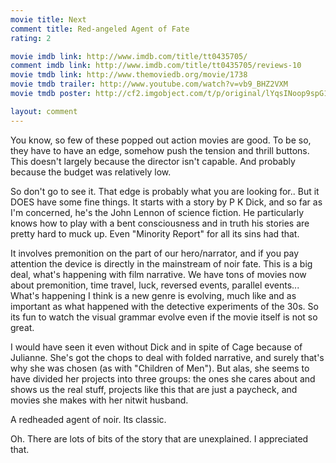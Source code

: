 ```yaml
---
movie title: Next
comment title: Red-angeled Agent of Fate
rating: 2

movie imdb link: http://www.imdb.com/title/tt0435705/
comment imdb link: http://www.imdb.com/title/tt0435705/reviews-10
movie tmdb link: http://www.themoviedb.org/movie/1738
movie tmdb trailer: http://www.youtube.com/watch?v=vb9_BHZ2VXM
movie tmdb poster: http://cf2.imgobject.com/t/p/original/lYqsINoop9spG1FV4SjxXvcYfss.jpg

layout: comment
---
```


You know, so few of these popped out action movies are good. To be so, they have to have an edge, somehow push the tension and thrill buttons. This doesn't largely because the director isn't capable. And probably because the budget was relatively low.

So don't go to see it. That edge is probably what you are looking for.. But it DOES have some fine things. It starts with a story by P K Dick, and so far as I'm concerned, he's the John Lennon of science fiction. He particularly knows how to play with a bent consciousness and in truth his stories are pretty hard to muck up. Even "Minority Report" for all its sins had that.

It involves premonition on the part of our hero/narrator, and if you pay attention the device is directly in the mainstream of noir fate. This is a big deal, what's happening with film narrative. We have tons of movies now about premonition, time travel, luck, reversed events, parallel events... What's happening I think is a new genre is evolving, much like and as important as what happened with the detective experiments of the 30s. So its fun to watch the visual grammar evolve even if the movie itself is not so great.

I would have seen it even without Dick and in spite of Cage because of Julianne. She's got the chops to deal with folded narrative, and surely that's why she was chosen (as with "Children of Men"). But alas, she seems to have divided her projects into three groups: the ones she cares about and shows us the real stuff, projects like this that are just a paycheck, and movies she makes with her nitwit husband.

A redheaded agent of noir. Its classic.

Oh. There are lots of bits of the story that are unexplained. I appreciated that.